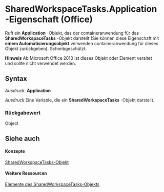 
# SharedWorkspaceTasks.Application-Eigenschaft (Office)

Ruft ein  **Application** -Objekt, das der containeranwendung für das **SharedWorkspaceTasks** -Objekt darstellt (Sie können diese Eigenschaft mit **einem Automatisierungsobjekt** verwenden containeranwendung für dieses Objekt zurückgeben). Schreibgeschützt.


 **Hinweis**  Ab Microsoft Office 2010 ist dieses Objekt oder Element veraltet und sollte nicht verwendet werden.


## Syntax

 _Ausdruck_. **Application**

 _Ausdruck_ Eine Variable, die ein **SharedWorkspaceTasks** -Objekt darstellt.


### Rückgabewert

Object


## Siehe auch


#### Konzepte


[SharedWorkspaceTasks-Objekt](de26341f-44d1-131e-1dbe-e31f3f68e312.md)
#### Weitere Ressourcen


[Elemente des SharedWorkspaceTasks-Objekts](http://msdn.microsoft.com/library/6323d5c3-b1ed-af53-25e6-e97b22554699%28Office.15%29.aspx)